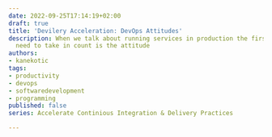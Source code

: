 ```yaml
---
date: 2022-09-25T17:14:19+02:00
draft: true
title: 'Devilery Acceleration: DevOps Attitudes'
description: When we talk about running services in production the first thing we
  need to take in count is the attitude
authors:
- kanekotic
tags:
- productivity
- devops
- softwaredevelopment
- programming
published: false
series: Accelerate Continious Integration & Delivery Practices

---
```

